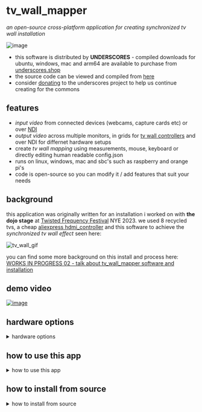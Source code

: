 # tv_wall_mapper

_an open-source cross-platform application for creating synchronized tv wall installation_

![image](https://github.com/cyberboy666/tv_wall_mapper/assets/12017938/c92391b6-5b20-4313-99b3-b30fac11a27d)

- this software is distributed by __UNDERSCORES__ - compiled downloads for ubuntu, windows, mac and arm64 are available to purchase from [underscores.shop](https://underscores.shop/product/tv_wall_mapper/) 
- the source code can be viewed and compiled from [here](/src/)
- consider [donating](https://opencollective.com/underscores) to the underscores project to help us continue creating for the commons

## features

- _input video_ from connected devices (webcams, capture cards etc) or over [NDI](https://ndi.video/tools/)
- _output video_ across multiple monitors, in grids for [tv wall controllers](https://www.aliexpress.com/item/1005006156950887.html) and over NDI for differnet hardware setups
- create _tv wall mapping_ using measurements, mouse, keyboard or directly editing human readable config.json
- runs on linux, windows, mac and sbc's such as raspberry and orange pi's
- code is open-source so you can modify it / add features that suit your needs

## background

this application was originally written for an installation i worked on with __the dojo stage__ at [Twisted Frequency Festival](https://twistedfrequency.nz/) NYE 2023. we used 8 recycled tvs, a cheap [aliexpress hdmi_controller](https://www.aliexpress.com/item/1005005643772042.html) and this software to achieve the _synchronized tv wall effect_ seen here:

![tv_wall_gif](http://underscores.shop/wp-content/uploads/2024/02/tv_wall_gif_04.gif)

you can find some more background on this install and process here: [WORKS IN PROGRESS 02 - talk about tv_wall_mapper software and installation](https://videos.scanlines.xyz/w/fUE9iVRaK9EojUMZ2XjySZ) 

## demo video

[![image](https://github.com/user-attachments/assets/63b9cfb7-d90a-4333-a6af-f9968cab0976)](https://videos.scanlines.xyz/w/nzf8ufiVi2TpNdX8umKUT9)


## hardware options

<details><summary>hardware options</summary>

to achieve the _synchronized tv wall effect_ you need a seperate video output per tv in the wall. depending on the requirements of your installation there are a few different ways you can combine this software with hardware to achieve the desired results. feel free to [email me](mailto:tim@cyberboy666.com) if you would like individual consulting on this.

### using a computer with multiple display outputs

![image](https://github.com/cyberboy666/tv_wall_mapper/assets/12017938/5a8784c8-75d2-4ceb-b22e-aa63f8e5e471)

if you only need to map a few tvs or have graphics cards that allow multiple display outputs this can be the simplest way to achieve the effect

![image](https://github.com/cyberboy666/tv_wall_mapper/assets/12017938/33baf3d1-9655-462d-bfe9-2fca79397bae)

- connect each display output to an input on one of your tv's (you may need to convert the signal format depending on if they are natively compatable)
- in __tv_wall_mapper__ interface set the `NUMBER OF MONITORS` to the number of physical outputs you have connected
- in __tv_wall_mapper__ interface, for each `MONITOR X` set the `MONITOR DISPLAY` to the physical output it corresponds to
- in __tv_wall_mapper__ interface, for each `MONITOR X` set the `TV LAYOUT` to `1`
- finally use the __tv_wall_mapper__ interface to create _the map_ between the physical layout of your tv's (more on this in software settings below)

pros/cons of this __hardware option__:

- quite simple for a small amount of displays - becomes less fesable the more tv's you want
- cheapest if using hardware you already have
- gpu's can be an expensive way to add display outputs
- it is likely to need to convert signals if using tv's without display ports etc...

### using cheap Aliexpress TV Video wall Controllers

![image](https://github.com/cyberboy666/tv_wall_mapper/assets/12017938/2fbe86ad-6029-4433-ae10-f51f5b6afee5)


you can buy quite affordable off-the-shelf hardware for taking a single HDMI video input and splitting this into a grid of multiple HDMI video outputs. although there are many of these the only ones i personally have tested look like this:

- [2x2 HDMI Video Wall Controller](https://www.aliexpress.com/item/1005006156950887.html) for around __25euros__
- [3x3 HDMI Video Wall Controller](https://www.aliexpress.com/item/1005006156950887.html) for around __60euros__

![image](https://github.com/cyberboy666/tv_wall_mapper/assets/12017938/04c68c95-20fa-4096-910b-fa41db912b8e)

![image](https://github.com/cyberboy666/tv_wall_mapper/assets/12017938/cfed83e9-87ab-43a4-b672-918f908d6c4e)

- connect a single output from the computer to the __video wall controller__ input
- connect each of the __video wall controller__ outputs to an input on one of your tv's (__NOTE: these controllers only output HDMI 1080p @60Hz - this is not compatable with some older tv's and a converter may be needed__)
- in __tv_wall_mapper__ interface, for the monitor you connected set the `TV LAYOUT` to `2x2` or `3x3` (depending on the controller you are using)
- finally use the __tv_wall_mapper__ interface to create _the map_ between the physical layout of your tv's (more on this in software settings below)

pros/cons of this __hardware option__:

- best value for mapping larger tv walls ( 9 outputs for __60euros__ )
- can save on cabling by installing controller close to tv wall (only short cables from tvs to controller)
- will need addition signal convertions unless all the tvs support __1080p @60Hz__
- can add many more outputs by combining this method with the multiply display outputs covered above (ie 3x 3x3 controllers plus a computer with 3 hdmi outputs can map 27 tvs !)

### using a cheap sbc per tv and a network switch

![image](https://github.com/cyberboy666/tv_wall_mapper/assets/12017938/01f658c7-1730-41ee-9a11-3a509efe5165)

_NOTE: this method is untested by me but in theory should work_

since the __tv_wall_mapper__ software supports sending and recieving _network video_ over [NDI](https://ndi.video/tools/) another option would be to install a _Single Board Computer_ (such as a raspberry pi) to each tv in the wall - then that SBC can run the mapping software, recieve the source video over NDI and output the mapped video directly to the tv.

NDI video can easliy be split into multiple signals to send to each SBC using a cheap _network switch_ (for example [heres](https://www.aliexpress.com/item/1005007009152040.html) a 16 port switch for only 25euros)

_NOTE: currently the software is supported on 64bit versions of raspberry pi - it runs well on pi4 and up. however i tested it on a pi_zero2 and although it runs it needs to be too low resolution to be usable_

possilbe use case:

i plan to test running this app on an [Orange Pi Zero 3](https://www.aliexpress.com/item/1005007009152040.html) which cost around __20euro__ each.

![image](https://github.com/cyberboy666/tv_wall_mapper/assets/12017938/a12905ec-23d0-401d-b04d-d474d02a27a3)


__(big) if i confirm this runs ok__ this could be a viable alternative to the __ hardware controller__ approach:

- is cheap enough to buy multiple (6x tvs = only __120euros__ on hardware)
- they have rj45 ethernet ports built in
- can output multiple video formats (including potentially composite video) - meaning you may save on signal converters
- ethernet cables cheaper / longer than HDMI cables
- possible to add PoE to these to save on power cabling
- can reuse the SBC for more other tasks than a hardware controller

to set the __tv_wall_mapper__ app to work for this hardware arrangement you can first create the mapping:

- and then set `NUMBER OF MONITORS` to `1` and `TV LAYOUT` to `1`
- then the same config file can be copied across all the SBCs - you can find all the settings stored as human readable JSON file in `bin/data/config.json`
- the only setting that needs to change between the SBCs is `FIRST TV ON OUTPUT:` = whichever tv this SBC is connecting to

</details>

## how to use this app

<details><summary>how to use this app</summary>

### inputing source video

__tv_wall_mapper__ app can take input source from video devices on your computer (such as webcams and external capture cards)

if you have the [NDI SDKs installed](https://ndi.video/for-developers/ndi-sdk/download/) it will also be able to take input source from NDI

many programs for creating video such as resolume and touchdesigner can output to NDI (and to VIRTUAL CAMERA) giving you options for linking with __tv_wall_mapper__

if you are unsure where you will be getting source video from a good program to start with is [OBS](https://obsproject.com/download) - this can play videos, screencapture and much more plus can output to VIRTUAL CAMERA with __obs virtual cam__ and to NDI with [OBS NDI plugin](https://obsproject.com/forum/resources/obs-ndi-newtek-ndi%E2%84%A2-integration-into-obs-studio.528/) installed.

_NOTE: currently there is a [known bug](https://github.com/cyberboy666/tv_wall_mapper/issues/1) where windows version of __tv_wall_mapper__ crashes when taking input from __obs virtual cam__ - if you want to input source from obs on windows you will need to use NDI_

### creating _the map_

_the map_ is how you input where the tvs are placed relative to each other so that the software can correctly crop the image required for each one.

start by setting the `NUMBER OF TVS` to match your install.

after you have physically set up your tvs you will need to take some measurements with a _tape measure_:

- __canvas width__ and __canvas height__ is the total size of the space that the video is being mapped onto - if you imagine that the tv_wall is one big screen (with gaps between the tvs) then this is the size of that screen. a good place to start is to imagine the `X AXIS` as the horizontal line running across from the top-most pixel of the installation, and the `Y AXIS` as the vertical line running up from left most pixel of the installation

- you can also measure and enter the `TV I WIDTH` and `TV I HEIGHT` for each tv found under `TV VALUES` heading if you click on the `TV I`

- finally you can measure the `TV I X POS` - the distance from `Y AXIS` to first pixel on _tv i_, and `TV I Y POS` - the distance from `X AXIS` to first pixel on _tv i_

_NOTE: the position measurements do not need to be exact - this will likely be adjusted slightly - its more important to get good width/height measurements so the ratios are correct_

![Screenshot from 2024-06-06 09-09-23](https://github.com/cyberboy666/tv_wall_mapper/assets/12017938/5e7b8730-aaae-48e3-8ea8-d602008280d8)

once these are entered the __MAPTEST__ view in the app - black box with blue/red squares representing tvs - should be looking like your tv wall

- if you select __testcard 01__ from `VIDEO SOURCE` and the monitor settings are correct you should now see a test card being spread out over the tvs in the wall. small adjustments so size/position can be made here so lines appear to line up between tvs.

### controls for adjusting the map

this info can be seen in the app by clicking the `HELP` tab at top of the interface:

MAPPING WITH A MOUSE:
- CLICK on a TV to select it (RED is selected)
- CLICK and drag a TV to position
- hold SHIFT and drag to resize it
- or RIGHT CLICK and drag to resize it
MAPPING WITH A KEYBOARD:
- press ALT plus LEFT/RIGHT to select a TV
- press ARROW KEYS to position it
- press SHIFT plus ARROW KEYS to resize it
- press ALT plus UP/DOWN to set grid size (how much each press moves)
- NOTE: TVs with width less than height are automatically rotated
- NOTE: resizing can be negative to support all possible orientations
OTHER KEYBOARD SHORTCUTS:
- press F to toggle ON/OFF FULLSCREEN
- press R to toggle ON/OFF FPS ON OUTPUT

### info about every setting in the interface:

- __HELP__ - this opens/closes info about mapping controls
- __save config__ - saves the current config to a json file (located at `bin/data/config.json`)
- __load config__ - loads the config from the file at `bin/data/config.json`
- __refresh inputs/outputs__ - this checks for any new `VIDEO SOURCE` or `MONITOR DISPLAY`s since the app started - useful if you hotplug a capture card or new monitor
- __VIDEO SOURCE__ - select where the source video is coming from - can take input from cameras/capture cards or from a NDI source
- _INPUT RESOLUTION_ - this displays the source resolution - usually it will match the monitor or a resolution that `VIDEO SOURCE` supports
- __NUMBER OF TVS__ - set the amount of tvs being used in the tv wall
- __HIDE MAPTEST__ - removes the MAPTEST - box showing the mapping - from the interface
- __HIDE PREVIEW__ - removes the PREVIEW - box showing video output - from the interface
- __OVERWRITE DEFAULTS__ - lets you play around with `INPUT WIDTH`, `INPUT HEIGHT` and `FRAMERATE` on the __video source__ - could be useful if having performance issues
- __NUMBER OF MONITORS__ - sets the amount of seperate windows this app should create - allowing you to map different parts of input source to different __displays__ - see _using a computer with multiple display outputs_ in __hardware options__ for more info
- __MONITOR 0 | MONITOR 1 | ...__ - lets you toggle between the different monitor outputs so they can be configured seperately (ie it is possible that one monitor will be going to a 2x2 video wall so needs `TV LAYOUT: 2x2` but another is going straight to a tv so needs `TV LAYOUT: 1` )
- __only show tvs for this monitor__ - toggle whether all tvs are shown in the MAPTEST or filter them only for this monitor
- __OUTPUT TO MONITOR__ - toggle whether this monitor should have a window showing its output
- __OUTPUT TO NDI__ - toggle whether this monitor should output its content to NDI (useful if sending video over network rather than HDMI)
- __MONITOR DISPLAY__ - select which connected display this monitor should output to
- __monitor fullscreen__ - toggles this monitors window to being fullscreen - fullscreen is needed for tv wall effect but it could be easier when setting things up to havee it windowed
- __show framerate__ - outputs the framerate of the app to this monitor - could be useful when testing that the tv wall is responsive enough
-  __TV LAYOUT__ - use this setting when the monitor is outputing to a __tv wall controller__ so multiple tv images are sent in `2x2` or `3x3` grid (see _using cheap Aliexpress TV Video wall Controllers_ under __hardware options__)
-  __NUMBER OF TVS ON OUTPUT__ - this should automatically update with __TV LAYOUT__ (ie `2x2` = 4, `3x3` = 9 etc) however could be useful if you are only mapping say 7 tvs from a 3x3 controller etc...
-  __FIRST TV ON OUTPUT__ - this can be useful if you want to use the same mapping across multiple devices running __tv_wall_mapper_ app and just need to set which tv each one is mapping (see _using a cheap sbc per tv and a network switch_ under __hardware options__)
-  __CANVAS WIDTH__ - this is the width of the "screen" that video is mapped onto - if the tv wall was one big screen
-  __CANVAS HEIGHT__ - this is the height of the "screen" that video is mapped onto - if the tv wall was one big screen
-  __SELECTED TV__ - this is the currently highlighted tv in MAPTEST (red) - the one that will be affected by key presses etc
-  __GRID SIZE__ - this is the amount one key press will move the `SELECTED TV`
-  __TV I__ - click on a __tv__ to see values for it:
-  __TV I WIDTH__ - set the physical width of `TV I`
-  __TV I HEIGHT__ - set the physical height of `TV I`
-  __TV I X POS__ - set the distance from left most pixel to `Y AXIS`
-  __TV I Y POS__ - set the distance from top most pixel to `X AXIS`

</details>

## how to install from source

<details><summary>how to install from source</summary>

you can support this project by buying compiled versions of this app from underscores.shop [put link to shop page here] - with a compiled version you only need to download & unzip a folder, then just run the app - no installing required!

you can also install and compile it yourself from the source code and instructions provided below. if this software is useful to you consider giving back by [donating](https://opencollective.com/underscores/donate) or contributing in other ways.

the app has been tested on:

- linux (pop_os, ubuntu, debian & xubuntu)
- windows 10
- mac_os Monterey (intel) - currently untested on ARM
- raspberry_pi_4 running _raspios-bookworm-arm64_
- orange_pi_5 running _debian_

this code is written in [openFrameworks](https://openframeworks.cc/) - an open source cpp library for creative coding. for the most part you can followw their [install instructions](https://openframeworks.cc/download/) for your chosen platform.

### install on linux:

- install and compile __openFrameworks12__ - in a terminal:

```
cd ~
wget https://github.com/openframeworks/openFrameworks/releases/download/0.12.0/of_v0.12.0_linux64gcc6_release.tar.gz
mkdir openframeworks
tar vxfz of_v0.12.0_linux64gcc6_release.tar.gz -C openframeworks --strip-components 1
cd openframeworks/scripts/linux/<YOUR DISTRIBUTION HERE>/
sudo ./install_dependencies.sh -y
make Release -C ~/openframeworks/libs/openFrameworksCompiled/project
```

- install NDI SDK (if using NDI - recommended):

download [NDI SDK](https://ndi.video/for-developers/ndi-sdk/download/) and unzip: `NDI SDK for Linux`

then copy the sdk into usr/lib: `sudo cp ~/NDI\ SDK\ for\ Linux/lib/x86_64-linux-gnu/* /usr/lib/`

- download __tv_wall_mapper__ and dependanices:

```
<INSTALL GIT IF YOU DO NOT HAVE IT>
cd ~/openframeworks/apps/myApps
git clone git@github.com:cyberboy666/tv_wall_mapper.git
cd tv_wall_mapper
./install_addons.sh
make
```

now it is compiled can run with `make run` or with `./bin/tv_wall_mapper`

### install on windows 10

follow the [openframeworks visual studio](https://openframeworks.cc/setup/vs/) guide:

- download [visual studio community 2019](https://www.visualstudio.com/thank-you-downloading-visual-studio/?sku=Community&rel=16) and install with _desktop development with c++_ plus other settings as listed on that oF page

install openframeworks and tv_wall_mapper:

- download and install [git for windows](https://gitforwindows.org/)
- download and unzip [openframeworks 12 for visual studio](https://github.com/openframeworks/openFrameworks/releases/download/0.12.0/of_v0.12.0_vs_release.zip)
- open up `git bash` and navigate to the openframeworks folder:

```
cd ~/path/to/of12_folder/
cd apps/myApps/
git clone git@github.com:cyberboy666/tv_wall_mapper.git
cd tv_wall_mapper
./install_addons.sh
```

install NDI SDK (if using NDI - recommended)

- download the [sdk](https://ndi.video/for-developers/ndi-sdk/download/)
- you may need to copy `Processing.NDI.Lib.x64.dll` from here into `tv_wall_mapper/bin` if it doesnt load automatically

build __tv_wall_mapper__ app:

- open the openframeworks __ProjectGenerator__ in top level of openframeworks folder
- from here import the __tv_wall_mapper__ folder and generate project
- now you can open the project in _visual studio_ with the file `tv_wall_mapper.sln`
- inside _visual studio_ find __BUILD__ / __RUN__  

### install on mac_os

follow the [openframeworks xcode](https://openframeworks.cc/setup/xcode/) guide:

- download xcode (14.1 or later) + Xcode's command line tools... (check internet archive if you can not access apple store)
- download and unzip [openframeworks 12 for xcode](https://github.com/openframeworks/openFrameworks/releases/download/0.12.0/of_v0.12.0_osx_release.zip)
- open up terminal and navigate to the openframeworks folder:

```
cd ~/path/to/openframeworks
cd apps/myApps/
git clone git@github.com:cyberboy666/tv_wall_mapper.git
cd tv_wall_mapper
./install_addons.sh
```

install NDI SDK (if using NDI - recommended)

- download the [sdk](https://ndi.video/for-developers/ndi-sdk/download/)

build __tv_wall_mapper__ app:

- open the openframeworks __ProjectGenerator__ in top level of openframeworks folder
- from here import the __tv_wall_mapper__ folder and generate project
- now you can open the project in _xcode_ with the file `Project.xcconfig`
- inside _xcode_ find __BUILD__ / __RUN__  

### install on raspberry_pi_4 or similar arm64:

- download the the raspberry pi os image: `2024-03-15-raspios-bookworm-arm64.img.xz` and flash to the sd card
- once the rpi is booted / connected to internet etc then you can download openframeworks:

```
cd ~
wget https://github.com/openframeworks/openFrameworks/releases/download/0.12.0/of_v0.12.0_linuxaarch64_release.tar.gz
mkdir openframeworks
tar vxfz of_v0.12.0_linuxaarch64_release.tar.gz -C openframeworks --strip-components 1
cd openframeworks/scripts/linux/debian/
sudo ./install_dependencies.sh -y
make Release -C ~/openframeworks/libs/openFrameworksCompiled/project
``` 

- install NDI SDK (if using NDI - recommended):

download [NDI SDK](https://ndi.video/for-developers/ndi-sdk/download/) and unzip: `NDI SDK for Linux`

then copy the sdk into usr/lib: `sudo cp ~/NDI\ SDK\ for\ Linux/lib/aarch64-rpi4-linux-gnueabi/* /usr/lib/`

- download __tv_wall_mapper__ and dependanices:

```
<INSTALL GIT IF YOU DO NOT HAVE IT>
cd ~/openframeworks/apps/myApps
git clone git@github.com:cyberboy666/tv_wall_mapper.git
cd tv_wall_mapper
./install_addons.sh
```

__TURN ON FLAG TO COMPILE FOR GLES__

since openframeworks12 on rpi doesnt work rn with standard glsl we need to switch to using GLES - this limits the program to only having one window so it can not be used with multiple display outputs

```
cd cd ~/openframeworks/apps/myApps/tv_wall_mapper
nano src/ofApp.h
```

and UNCOMMENT LINE 9:
```
#define PROJECT_TARGET_OPENGLES
```
and save (`CTRL+X`, `Y`, `ENTER`) - now compile the program:

```
make
```

now it is compiled can run with `make run` or with `./bin/tv_wall_mapper`


</details>
